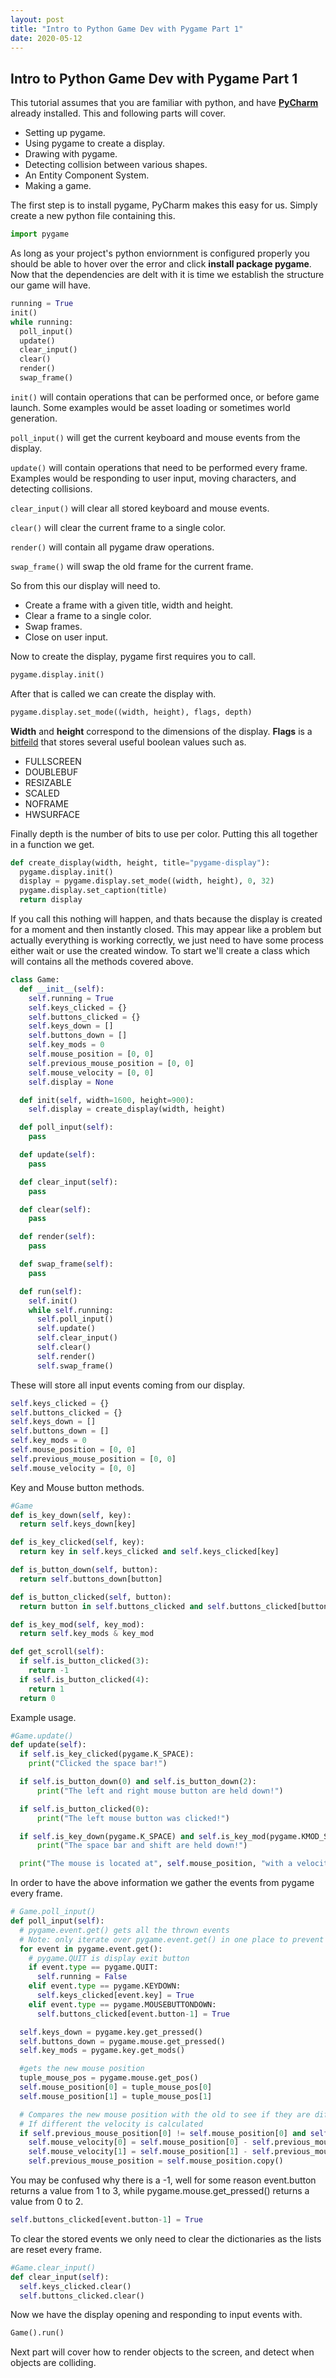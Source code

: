 ```yaml
---
layout: post
title: "Intro to Python Game Dev with Pygame Part 1"
date: 2020-05-12
---
```


## Intro to Python Game Dev with Pygame Part 1

This tutorial assumes that you are familiar with python, and have **[PyCharm](https://www.jetbrains.com/pycharm/)** already installed. This and following parts will cover.
- Setting up pygame.
- Using pygame to create a display.
- Drawing with pygame.
- Detecting collision between various shapes.
- An Entity Component System.    
- Making a game.

The first step is to install pygame, PyCharm makes this easy for us. Simply create a new python file containing this.
```python
import pygame
```

As long as your project's python enviornment is configured properly you should be able to hover over the error and click **install package pygame**. Now that the dependencies are delt with it is time we establish the structure our game will have.  
```python
running = True
init()
while running:
  poll_input()
  update()
  clear_input()
  clear()
  render()
  swap_frame()
```

`init()` will contain operations that can be performed once, or before game launch. Some examples would be asset loading or sometimes world generation. 

`poll_input()` will get the current keyboard and mouse events from the display.

`update()` will contain operations that need to be performed every frame. Examples would be responding to user input, moving characters, and detecting collisions.

`clear_input()` will clear all stored keyboard and mouse events.

`clear()` will clear the current frame to a single color.

`render()` will contain all pygame draw operations.

`swap_frame()` will swap the old frame for the current frame.

So from this our display will need to.
  - Create a frame with a given title, width and height.
  - Clear a frame to a single color.
  - Swap frames.
  - Close on user input.

Now to create the display, pygame first requires you to call.
```python
pygame.display.init()
```

After that is called we can create the display with.
```python
pygame.display.set_mode((width, height), flags, depth)
```
**Width** and **height** correspond to the dimensions of the display. **Flags** is a [bitfeild](https://wiki.python.org/moin/BitManipulation) that stores several useful boolean values such as.
- FULLSCREEN
- DOUBLEBUF
- RESIZABLE
- SCALED
- NOFRAME
- HWSURFACE

Finally depth is the number of bits to use per color. Putting this all together in a function we get.
```python
def create_display(width, height, title="pygame-display"):
  pygame.display.init()
  display = pygame.display.set_mode((width, height), 0, 32)
  pygame.display.set_caption(title)
  return display
```

If you call this nothing will happen, and thats because the display is created for a moment and then instantly closed. This may appear like a problem but actually everything is working correctly, we just need to have some process either wait or use the created window. To start we'll create a class which will contains all the methods covered above.
```python
class Game:
  def __init__(self):
    self.running = True
    self.keys_clicked = {}
    self.buttons_clicked = {}
    self.keys_down = []
    self.buttons_down = []
    self.key_mods = 0
    self.mouse_position = [0, 0]
    self.previous_mouse_position = [0, 0]
    self.mouse_velocity = [0, 0]
    self.display = None

  def init(self, width=1600, height=900):
    self.display = create_display(width, height)

  def poll_input(self):
    pass

  def update(self):
    pass

  def clear_input(self):
    pass

  def clear(self):
    pass

  def render(self):
    pass

  def swap_frame(self):
    pass

  def run(self):
    self.init()
    while self.running:
      self.poll_input()
      self.update()
      self.clear_input()
      self.clear()
      self.render()
      self.swap_frame()
```

These will store all input events coming from our display. 
```python
self.keys_clicked = {}
self.buttons_clicked = {}
self.keys_down = []
self.buttons_down = []
self.key_mods = 0
self.mouse_position = [0, 0]
self.previous_mouse_position = [0, 0]
self.mouse_velocity = [0, 0]
```

Key and Mouse button methods.
```python
#Game
def is_key_down(self, key):
  return self.keys_down[key]

def is_key_clicked(self, key):
  return key in self.keys_clicked and self.keys_clicked[key]

def is_button_down(self, button):
  return self.buttons_down[button]

def is_button_clicked(self, button):
  return button in self.buttons_clicked and self.buttons_clicked[button]

def is_key_mod(self, key_mod):
  return self.key_mods & key_mod

def get_scroll(self):
  if self.is_button_clicked(3):
    return -1
  if self.is_button_clicked(4):
    return 1
  return 0
```

Example usage.
```python
#Game.update()
def update(self):
  if self.is_key_clicked(pygame.K_SPACE):
    print("Clicked the space bar!")

  if self.is_button_down(0) and self.is_button_down(2):
      print("The left and right mouse button are held down!")

  if self.is_button_clicked(0):
      print("The left mouse button was clicked!")

  if self.is_key_down(pygame.K_SPACE) and self.is_key_mod(pygame.KMOD_SHIFT):
      print("The space bar and shift are held down!")

  print("The mouse is located at", self.mouse_position, "with a velocity of", self.mouse_velocity)
```

In order to have the above information we gather the events from pygame every frame.
```python
# Game.poll_input()
def poll_input(self):
  # pygame.event.get() gets all the thrown events
  # Note: only iterate over pygame.event.get() in one place to prevent unpredictable results 
  for event in pygame.event.get():
    # pygame.QUIT is display exit button
    if event.type == pygame.QUIT:
      self.running = False
    elif event.type == pygame.KEYDOWN:
      self.keys_clicked[event.key] = True
    elif event.type == pygame.MOUSEBUTTONDOWN:
      self.buttons_clicked[event.button-1] = True

  self.keys_down = pygame.key.get_pressed()
  self.buttons_down = pygame.mouse.get_pressed()
  self.key_mods = pygame.key.get_mods()

  #gets the new mouse position
  tuple_mouse_pos = pygame.mouse.get_pos()
  self.mouse_position[0] = tuple_mouse_pos[0]
  self.mouse_position[1] = tuple_mouse_pos[1]

  # Compares the new mouse position with the old to see if they are different. 
  # If different the velocity is calculated
  if self.previous_mouse_position[0] != self.mouse_position[0] and self.previous_mouse_position[1] != self.mouse_position[1]:
    self.mouse_velocity[0] = self.mouse_position[0] - self.previous_mouse_position[0]
    self.mouse_velocity[1] = self.mouse_position[1] - self.previous_mouse_position[1]
    self.previous_mouse_position = self.mouse_position.copy()
```

You may be confused why there is a -1, well for some reason event.button returns a value from 1 to 3, while pygame.mouse.get_pressed() returns a value from 0 to 2. 
```python
self.buttons_clicked[event.button-1] = True
```

To clear the stored events we only need to clear the dictionaries as the lists are reset every frame.
```python
#Game.clear_input()
def clear_input(self):
  self.keys_clicked.clear()
  self.buttons_clicked.clear()
```

Now we have the display opening and responding to input events with. 
```python
Game().run()
```

Next part will cover how to render objects to the screen, and detect when objects are colliding. 